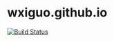 # wxiguo.github.io
[![Build Status](https://travis-ci.org/wxiguo/wxiguo.github.io.svg?branch=hexo)](https://travis-ci.org/wxiguo/wxiguo.github.io)
